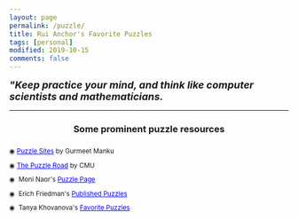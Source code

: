 ```yaml
---
layout: page
permalink: /puzzle/
title: Rui Anchor's Favorite Puzzles
tags: [personal]
modified: 2019-10-15
comments: false
---
```


<strong><i><font size = "+1">"Keep practice your mind, and think like computer scientists and mathematicians.</font></i></strong>

----

<center><h3>Some prominent puzzle resources<h3></center>
<small>
<p>&#9673;&nbsp;<a href="https://gurmeet.net/computer-science/puzzle-sites/index.html" style="color:rgb(0,0,255)">Puzzle Sites</a> by Gurmeet Manku</p>

<p>&#9673;&nbsp;<a href="http://www.cs.cmu.edu/puzzle/" style="color:rgb(0,0,255)">The Puzzle Road</a> by CMU</p>

<p>&#9673;&nbsp; Moni Naor's <a href="http://www.wisdom.weizmann.ac.il/~naor/puzzler.html" style="color:rgb(0,0,255)">Puzzle Page</a></p>

<p>&#9673;&nbsp; Erich Friedman's <a href="https://www2.stetson.edu/~efriedma/published/" style="color:rgb(0,0,255)">Published Puzzles</a></p>

<p>&#9673;&nbsp; Tanya Khovanova's <a href="http://www.tanyakhovanova.com/Puzzles/" style="color:rgb(0,0,255)">Favorite Puzzles</a></p>
</small>